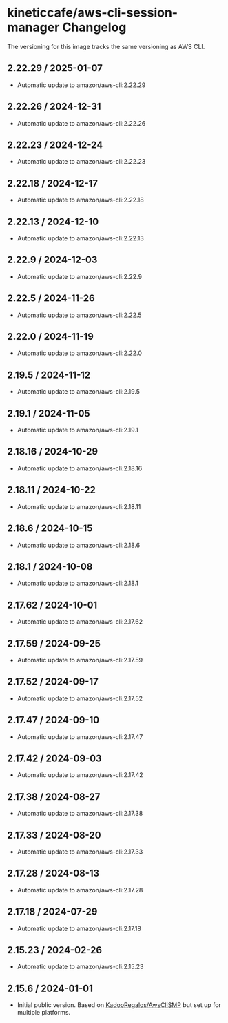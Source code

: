 # kineticcafe/aws-cli-session-manager Changelog

The versioning for this image tracks the same versioning as AWS CLI.

<!-- automatic-release -->

## 2.22.29 / 2025-01-07

- Automatic update to amazon/aws-cli:2.22.29

## 2.22.26 / 2024-12-31

- Automatic update to amazon/aws-cli:2.22.26

## 2.22.23 / 2024-12-24

- Automatic update to amazon/aws-cli:2.22.23

## 2.22.18 / 2024-12-17

- Automatic update to amazon/aws-cli:2.22.18

## 2.22.13 / 2024-12-10

- Automatic update to amazon/aws-cli:2.22.13

## 2.22.9 / 2024-12-03

- Automatic update to amazon/aws-cli:2.22.9

## 2.22.5 / 2024-11-26

- Automatic update to amazon/aws-cli:2.22.5

## 2.22.0 / 2024-11-19

- Automatic update to amazon/aws-cli:2.22.0

## 2.19.5 / 2024-11-12

- Automatic update to amazon/aws-cli:2.19.5

## 2.19.1 / 2024-11-05

- Automatic update to amazon/aws-cli:2.19.1

## 2.18.16 / 2024-10-29

- Automatic update to amazon/aws-cli:2.18.16

## 2.18.11 / 2024-10-22

- Automatic update to amazon/aws-cli:2.18.11

## 2.18.6 / 2024-10-15

- Automatic update to amazon/aws-cli:2.18.6

## 2.18.1 / 2024-10-08

- Automatic update to amazon/aws-cli:2.18.1

## 2.17.62 / 2024-10-01

- Automatic update to amazon/aws-cli:2.17.62

## 2.17.59 / 2024-09-25

- Automatic update to amazon/aws-cli:2.17.59

## 2.17.52 / 2024-09-17

- Automatic update to amazon/aws-cli:2.17.52

## 2.17.47 / 2024-09-10

- Automatic update to amazon/aws-cli:2.17.47

## 2.17.42 / 2024-09-03

- Automatic update to amazon/aws-cli:2.17.42

## 2.17.38 / 2024-08-27

- Automatic update to amazon/aws-cli:2.17.38

## 2.17.33 / 2024-08-20

- Automatic update to amazon/aws-cli:2.17.33

## 2.17.28 / 2024-08-13

- Automatic update to amazon/aws-cli:2.17.28

## 2.17.18 / 2024-07-29

- Automatic update to amazon/aws-cli:2.17.18

## 2.15.23 / 2024-02-26

- Automatic update to amazon/aws-cli:2.15.23

## 2.15.6 / 2024-01-01

- Initial public version. Based on [KadooRegalos/AwsCliSMP][] but set up for multiple
  platforms.

[KadooRegalos/AwsCliSMP]: https://github.com/KadooRegalos/AwsCliSMP
